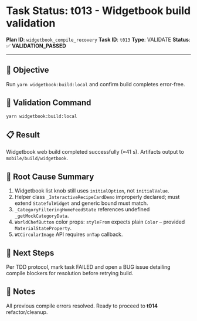 # Task Status: t013 - Widgetbook build validation

**Plan ID**: `widgetbook_compile_recovery`
**Task ID**: `t013`
**Type**: VALIDATE
**Status**: ✅ **VALIDATION_PASSED**

---

## 🎯 **Objective**
Run `yarn widgetbook:build:local` and confirm build completes error-free.

## 🧪 **Validation Command**
`yarn widgetbook:build:local`

## 📋 **Result**
Widgetbook web build completed successfully (≈41 s). Artifacts output to `mobile/build/widgetbook`.

## 🔎 **Root Cause Summary**
1. Widgetbook list knob still uses `initialOption`, not `initialValue`.
2. Helper class `_InteractiveRecipeCardDemo` improperly declared; must extend `StatefulWidget` and generic bound must match.
3. `_CategoryFilteringHomeFeedState` references undefined `_getMockCategoryData`.
4. `WorldChefButton` color props: `styleFrom` expects plain `Color` – provided `MaterialStateProperty`.
5. `WCCircularImage` API requires `onTap` callback.

## 📌 **Next Steps**
Per TDD protocol, mark task FAILED and open a BUG issue detailing compile blockers for resolution before retrying build.

## 📝 **Notes**
All previous compile errors resolved. Ready to proceed to **t014** refactor/cleanup. 